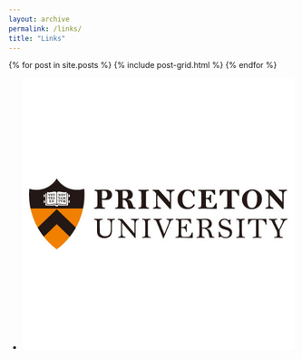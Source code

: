 ```yaml
---
layout: archive
permalink: /links/
title: "Links"
---
```


<div class="tiles">
{% for post in site.posts %}
	{% include post-grid.html %}
{% endfor %}
</div><!-- /.tiles -->

<ul class="th-grid">
	<li>
		<a href="https://www.princeton.edu">
		<img src="/images/logo-pu.jpg">
		</a>
	</li>
</ul><!-- /.th-grid -->

